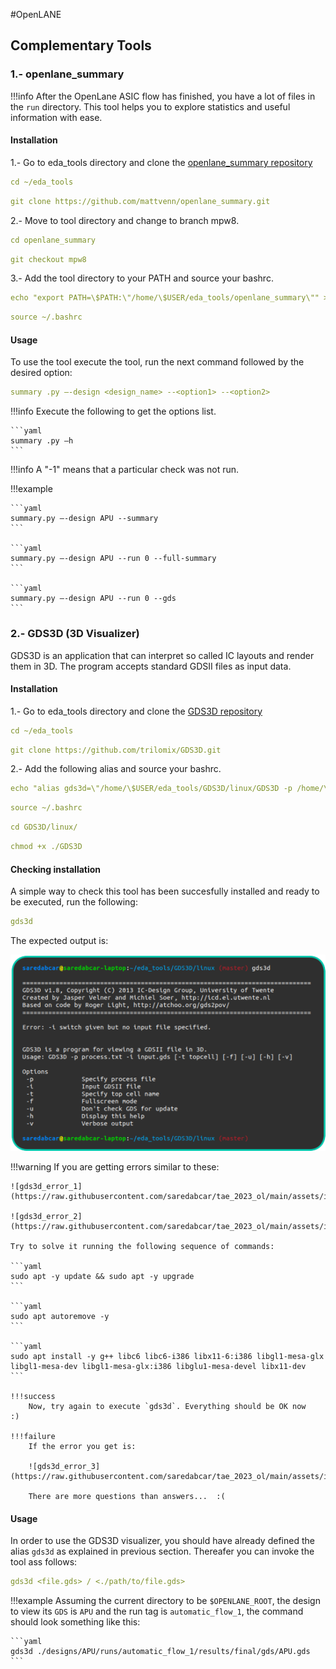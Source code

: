 #OpenLANE

## Complementary Tools

### 1.- openlane_summary
!!!info
	After the OpenLane ASIC flow has finished, you have a lot of files in the `run` directory. This tool helps you to explore statistics and useful information with ease.

#### Installation
1.- Go to eda_tools directory and clone the [openlane_summary repository](https://github.com/mattvenn/openlane_summary)

```yaml
cd ~/eda_tools
```

```yaml
git clone https://github.com/mattvenn/openlane_summary.git
```

2.- Move to tool directory and change to branch mpw8.

```yaml
cd openlane_summary
```

```yaml
git checkout mpw8
```

3.- Add the tool directory to your PATH and source your bashrc.

```yaml
echo "export PATH=\$PATH:\"/home/\$USER/eda_tools/openlane_summary\"" >> ~/.bashrc
```

```yaml
source ~/.bashrc
```

#### Usage

To use the tool execute the tool, run the next command followed by the desired option:

```yaml
summary .py –-design <design_name> --<option1> --<option2>
```

!!!info
	Execute the following to get the options list.

	```yaml
	summary .py –h
	```
!!!info
	A "-1" means that a particular check was not run.

!!!example
	
	```yaml
	summary.py –-design APU --summary 
	```

	```yaml
	summary.py –-design APU --run 0 --full-summary 
	```

	```yaml
	summary.py –-design APU --run 0 --gds 
	```

### 2.- GDS3D (3D Visualizer)

GDS3D is an application that can interpret so called IC layouts and render them in 3D. The program accepts standard GDSII files as input data.

#### Installation

1.- Go to eda_tools directory and clone the [GDS3D repository](https://github.com/trilomix/GDS3D)

```yaml
cd ~/eda_tools
```

```yaml
git clone https://github.com/trilomix/GDS3D.git
```

2.- Add the following alias and source your bashrc.

```yaml
echo "alias gds3d=\"/home/\$USER/eda_tools/GDS3D/linux/GDS3D -p /home/\$USER/eda_tools/GDS3D/techfiles/sky130.txt -i\"" >> ~/.bashrc
```

```yaml
source ~/.bashrc
```

```yaml
cd GDS3D/linux/
```

```yaml
chmod +x ./GDS3D
```

#### Checking installation
A simple way to check this tool has been succesfully installed and ready to be executed, run the following:

```yaml
gds3d
```

The expected output is:

![testing_gds3d](https://raw.githubusercontent.com/saredabcar/tae_2023_ol/main/assets/images/testing_gds3d.png)

!!!warning
	If you are getting errors similar to these:
	
	![gds3d_error_1](https://raw.githubusercontent.com/saredabcar/tae_2023_ol/main/assets/images/gds3d_error_1.png)

	![gds3d_error_2](https://raw.githubusercontent.com/saredabcar/tae_2023_ol/main/assets/images/gds3d_error_2.png)

	Try to solve it running the following sequence of commands:

	```yaml
	sudo apt -y update && sudo apt -y upgrade
	```
	
	```yaml
	sudo apt autoremove -y
	```
	
	```yaml
	sudo apt install -y g++ libc6 libc6-i386 libx11-6:i386 libgl1-mesa-glx libgl1-mesa-dev libgl1-mesa-glx:i386 libglu1-mesa-devel libx11-dev
	```

	!!!success
		Now, try again to execute `gds3d`. Everything should be OK now    :)

	!!!failure
		If the error you get is:
	
		![gds3d_error_3](https://raw.githubusercontent.com/saredabcar/tae_2023_ol/main/assets/images/gds_error_3.png)

		There are more questions than answers...  :(

#### Usage
In order to use the GDS3D visualizer, you should have already defined the alias `gds3d` as explained in previous section.
Thereafer you can invoke the tool ass follows:

```yaml
gds3d <file.gds> / <./path/to/file.gds>
```

!!!example
	Assuming the current directory to be `$OPENLANE_ROOT`, the design to view its `GDS` is `APU` and the run tag is `automatic_flow_1`, the command should look something like this:

	```yaml
	gds3d ./designs/APU/runs/automatic_flow_1/results/final/gds/APU.gds
	```

